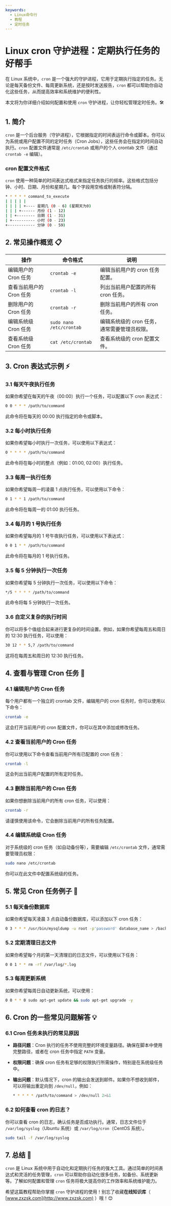```yaml
---
keywords:
  - Linux命令行
  - 教程
  - 定时任务
---
```


# Linux cron 守护进程：定期执行任务的好帮手

在 Linux 系统中，`cron` 是一个强大的守护进程，它用于定期执行指定的任务。无论是每天备份文件、每周更新系统，还是按时发送报告，`cron` 都可以帮助你自动化这些任务，从而提高效率和系统维护的便利性。

本文将为你详细介绍如何配置和使用 `cron` 守护进程，让你轻松管理定时任务。🛠️

## 1. 简介

`cron` 是一个后台服务（守护进程），它根据指定的时间表运行命令或脚本。你可以为系统或用户配置不同的定时任务（Cron Jobs），这些任务会在指定的时间自动执行。`cron` 配置文件通常是 `/etc/crontab` 或用户的个人 crontab 文件（通过 `crontab -e` 编辑）。

### cron 配置文件格式

`cron` 使用一种简单的时间表达式格式来指定任务执行的频率。这些格式包括分钟、小时、日期、月份和星期几。每个字段用空格或制表符分隔。

```bash
* * * * * command_to_execute
| | | | |
| | | | +---- 星期几 (0 - 6) (星期天为0)
| | | +------ 月份 (1 - 12)
| | +-------- 日期 (1 - 31)
| +---------- 小时 (0 - 23)
+------------ 分钟 (0 - 59)
```

## 2. 常见操作概览 📋

| 操作                     | 命令格式                           | 说明                                            |
|--------------------------|-----------------------------------|-------------------------------------------------|
| 编辑用户的 Cron 任务       | `crontab -e`                      | 编辑当前用户的 cron 任务配置。                  |
| 查看当前用户的 Cron 任务   | `crontab -l`                      | 列出当前用户配置的所有 cron 任务。              |
| 删除用户的 Cron 任务       | `crontab -r`                      | 删除当前用户的所有 cron 任务。                  |
| 编辑系统级 Cron 任务       | `sudo nano /etc/crontab`          | 编辑系统级的 cron 任务，通常需要管理员权限。    |
| 查看系统级 Cron 任务       | `cat /etc/crontab`                | 查看系统级的 cron 配置文件。                    |

## 3. Cron 表达式示例 ⚡

### 3.1 每天午夜执行任务

如果你希望在每天的午夜（00:00）执行一个任务，可以配置以下 cron 表达式：

```bash
0 0 * * * /path/to/command
```

此命令将在每天的 00:00 执行指定的命令或脚本。

### 3.2 每小时执行任务

如果你希望每小时执行一次任务，可以使用以下表达式：

```bash
0 * * * * /path/to/command
```

此命令将在每小时的整点（例如：01:00, 02:00）执行任务。

### 3.3 每周一执行任务

如果你希望每周一的凌晨 1 点执行任务，可以使用以下命令：

```bash
0 1 * * 1 /path/to/command
```

此命令将在每周一的 01:00 执行任务。

### 3.4 每月的 1 号执行任务

如果你希望每月的 1 号午夜执行任务，可以使用以下表达式：

```bash
0 0 1 * * /path/to/command
```

此命令将在每月的 1 号执行任务。

### 3.5 每 5 分钟执行一次任务

如果你希望每 5 分钟执行一次任务，可以使用以下命令：

```bash
*/5 * * * * /path/to/command
```

此命令将每 5 分钟执行一次任务。

### 3.6 自定义复杂的执行时间

你可以将多个值组合起来进行更复杂的时间设置。例如，如果你希望每周五和周日的 12:30 执行任务，可以使用：

```bash
30 12 * * 5,7 /path/to/command
```

这将在每周五和周日的 12:30 执行任务。

## 4. 查看与管理 Cron 任务 📝

### 4.1 编辑用户的 Cron 任务

每个用户都有一个独立的 crontab 文件，编辑用户的 cron 任务时，你可以使用以下命令：

```bash
crontab -e
```

这会打开当前用户的 cron 配置文件，你可以在其中添加或修改任务。

### 4.2 查看当前用户的 Cron 任务

你可以使用以下命令查看当前用户所有已配置的 cron 任务：

```bash
crontab -l
```

这会列出当前用户配置的所有定时任务。

### 4.3 删除当前用户的 Cron 任务

如果你想删除当前用户的所有 cron 任务，可以使用：

```bash
crontab -r
```

请谨慎使用该命令，它会删除当前用户的所有任务配置。

### 4.4 编辑系统级 Cron 任务

对于系统级的 cron 任务（如自动备份等），需要编辑 `/etc/crontab` 文件，通常需要管理员权限：

```bash
sudo nano /etc/crontab
```

你可以在此文件中配置系统级的任务。

## 5. 常见 Cron 任务例子 📅

### 5.1 每天备份数据库

如果你希望每天凌晨 3 点自动备份数据库，可以添加以下 cron 任务：

```bash
0 3 * * * /usr/bin/mysqldump -u root -p'password' database_name > /backup/db_backup.sql
```

### 5.2 定期清理日志文件

如果你希望每个月的第一天清理旧的日志文件，可以使用以下任务：

```bash
0 0 1 * * rm -rf /var/log/*.log
```

### 5.3 每周更新系统

如果你希望每周日自动更新系统，可以使用：

```bash
0 0 * * 0 sudo apt-get update && sudo apt-get upgrade -y
```

## 6. Cron 的一些常见问题解答 💡

### 6.1 Cron 任务未执行的常见原因

- **路径问题**：Cron 执行的任务不使用完整的环境变量路径。确保在脚本中使用完整路径，或者在 cron 任务中指定 `PATH` 变量。
- **权限问题**：确保 cron 任务有足够的权限执行所需操作，特别是在系统级任务中。
- **输出问题**：默认情况下，cron 的输出会发送到邮件。如果你不想收到邮件，可以将输出重定向到 `/dev/null`，例如：

  ```bash
  * * * * * /path/to/command > /dev/null 2>&1
  ```

### 6.2 如何查看 cron 的日志？

你可以查看 cron 的日志，确认任务是否成功执行。通常，日志文件位于 `/var/log/syslog`（Ubuntu 系统）或 `/var/log/cron`（CentOS 系统）。

```bash
sudo tail -f /var/log/syslog
```

## 7. 总结 🎯

`cron` 是 Linux 系统中用于自动化和定期执行任务的强大工具。通过简单的时间表达式和灵活的任务管理，`cron` 可以帮助你自动化很多任务，如备份、系统更新等。了解如何配置和管理 `cron` 任务将极大提高你的工作效率和系统维护能力。

希望这篇教程帮助你掌握 `cron` 守护进程的使用！别忘了收藏**在线知识库**（ [www.zxzsk.com](http://www.zxzsk.com) ）哦！😊
